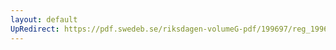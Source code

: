 ```yaml
---
layout: default
UpRedirect: https://pdf.swedeb.se/riksdagen-volumeG-pdf/199697/reg_199697/reg_199697_0278.pdf
---
```

